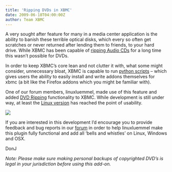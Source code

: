 ```yaml
---
title: 'Ripping DVDs in XBMC'
date: 2009-06-18T04:00:00Z
author: Team XBMC
---
```

A very sought after feature for many in a media center application is the ability to banish these terrible optical disks, which every so often get scratches or never returned after lending them to friends, to your hard drive. While XBMC has been capable of [ripping Audio CDs](https://kodi.wiki/view/Ripping_CDs) for a long time this wasn’t possible for DVDs.

 In order to keep XBMC’s core lean and not clutter it with, what some might consider, unnecessary bloat, XBMC is capable to run [python scripts](https://kodi.wiki/view/Add-ons) – which gives users the ability to easily install and write addons themselves for xbmc (a bit like the Firefox addons which you might be familiar with).

 One of our forum members, linuxluemmel, made use of this feature and added [D](https://code.google.com/archive/p/luemmels-dvd-ripper)[VD Ripping](https://code.google.com/archive/p/luemmels-dvd-ripper) functionality to XBMC. While development is still under way, at least the [Linux version](https://code.google.com/archive/p/luemmels-dvd-ripper/wikis/readmelinux.wiki) has reached the point of usability.

 ![](https://luemmels-dvd-ripper.googlecode.com/files/Mainmenu.png)

 If you are interested in this development I’d encourage you to provide feedback and bug reports in our [forum](https://forum.kodi.tv/showthread.php?tid=52166) in order to help linuxluemmel make this plugin fully functional and add all ‘bells and whistles’ on Linux, Windows and OSX.

 DonJ

 *Note: Please make sure making personal backups of copyrighted DVD’s is legal in your jurisdiction before using this add-on.*

 